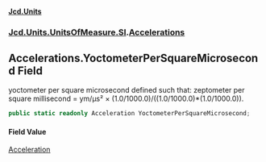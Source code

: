 #### [Jcd.Units](index.md 'index')
### [Jcd.Units.UnitsOfMeasure.SI](Jcd.Units.UnitsOfMeasure.SI.md 'Jcd.Units.UnitsOfMeasure.SI').[Accelerations](Accelerations.md 'Jcd.Units.UnitsOfMeasure.SI.Accelerations')

## Accelerations.YoctometerPerSquareMicrosecond Field

yoctometer per square microsecond defined such that: zeptometer per square millisecond = ym/μs² × (1.0/1000.0)/((1.0/1000.0)*(1.0/1000.0)).

```csharp
public static readonly Acceleration YoctometerPerSquareMicrosecond;
```

#### Field Value
[Acceleration](Acceleration.md 'Jcd.Units.UnitTypes.Acceleration')